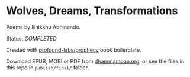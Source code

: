 
Wolves, Dreams, Transformations
===========================

Poems by Bhikkhu Abhinando.

Status: *COMPLETED*

Created with [profound-labs/prophecy](https://github.com/profound-labs/prophecy) book boilerplate.

Download EPUB, MOBI or PDF from [dhammamoon.org](http://dhammamoon.org/index.php?id=5), or see the files in this repo in `publish/final/` folder.

